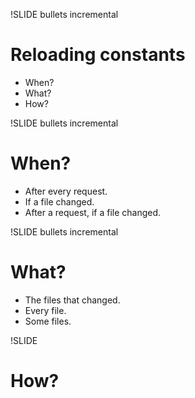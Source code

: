 !SLIDE bullets incremental
# Reloading constants #
* When?
* What?
* How?

!SLIDE bullets incremental
# When? #
* After every request.
* If a file changed.
* After a request, if a file changed.

!SLIDE bullets incremental
# What? #
* The files that changed.
* Every file.
* Some files.

!SLIDE
# How? #
